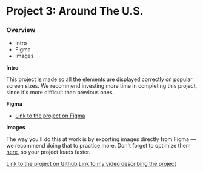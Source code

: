 # Project 3: Around The U.S.

### Overview

- Intro
- Figma
- Images

**Intro**

This project is made so all the elements are displayed correctly on popular screen sizes. We recommend investing more time in completing this project, since it's more difficult than previous ones.

**Figma**

- [Link to the project on Figma](https://www.figma.com/file/ii4xxsJ0ghevUOcssTlHZv/Sprint-3%3A-Around-the-US?node-id=0%3A1)

**Images**

The way you'll do this at work is by exporting images directly from Figma — we recommend doing that to practice more. Don't forget to optimize them [here](https://tinypng.com/), so your project loads faster.

[Link to the project on Github](https://beenue.github.io/se_project_aroundtheus/)
[Link to my video describing the project](https://drive.google.com/file/d/1KDNsvD8nicC3o2B5KyEgMPd0LRtobaYp/view?usp=sharing)
